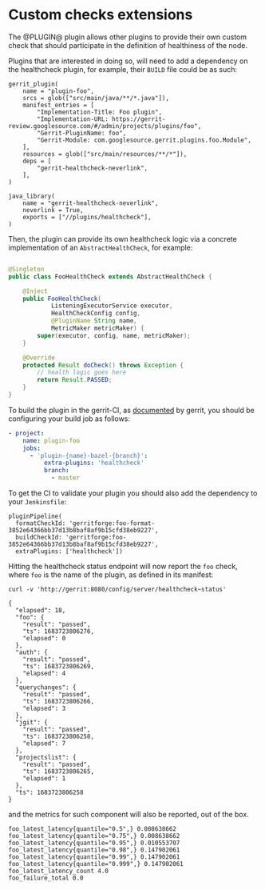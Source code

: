 # Custom checks extensions

The @PLUGIN@ plugin allows other plugins to provide their own custom check that
should participate in the definition of healthiness of the node.

Plugins that are interested in doing so, will need to add a dependency on the
healthcheck plugin, for example, their `BUILD` file could be as such:

```
gerrit_plugin(
    name = "plugin-foo",
    srcs = glob(["src/main/java/**/*.java"]),
    manifest_entries = [
        "Implementation-Title: Foo plugin",
        "Implementation-URL: https://gerrit-review.googlesource.com/#/admin/projects/plugins/foo",
        "Gerrit-PluginName: foo",
        "Gerrit-Module: com.googlesource.gerrit.plugins.foo.Module",
    ],
    resources = glob(["src/main/resources/**/*"]),
    deps = [
        "gerrit-healthcheck-neverlink",
    ],
)

java_library(
    name = "gerrit-healthcheck-neverlink",
    neverlink = True,
    exports = ["//plugins/healthcheck"],
)
```

Then, the plugin can provide its own healthcheck logic via a concrete
implementation of an `AbstractHealthCheck`, for example:

```java

@Singleton
public class FooHealthCheck extends AbstractHealthCheck {

    @Inject
    public FooHealthCheck(
            ListeningExecutorService executor,
            HealthCheckConfig config,
            @PluginName String name,
            MetricMaker metricMaker) {
        super(executor, config, name, metricMaker);
    }

    @Override
    protected Result doCheck() throws Exception {
        // health logic goes here
        return Result.PASSED;
    }
}
```

To build the plugin in the gerrit-CI, as
[documented](https://gerrit-review.googlesource.com/Documentation/dev-plugins.html#_cross_plugin_communication)
by gerrit, you should be configuring your build job as follows:

```yaml
- project:
    name: plugin-foo
    jobs:
      - 'plugin-{name}-bazel-{branch}':
          extra-plugins: 'healthcheck'
          branch:
            - master
```

To get the CI to validate your plugin you should also add the dependency to
your `Jenkinsfile`:

```
pluginPipeline(
  formatCheckId: 'gerritforge:foo-format-3852e64366bb37d13b8baf8af9b15cfd38eb9227',
  buildCheckId: 'gerritforge:foo-3852e64366bb37d13b8baf8af9b15cfd38eb9227',
  extraPlugins: ['healthcheck'])
```

Hitting the healthcheck status endpoint will now report the `foo` check,
where `foo` is the name of the plugin, as defined in its manifest:

```shell
curl -v 'http://gerrit:8080/config/server/healthcheck~status'

{
  "elapsed": 18,
  "foo": {
    "result": "passed",
    "ts": 1683723806276,
    "elapsed": 0
  },
  "auth": {
    "result": "passed",
    "ts": 1683723806269,
    "elapsed": 4
  },
  "querychanges": {
    "result": "passed",
    "ts": 1683723806266,
    "elapsed": 3
  },
  "jgit": {
    "result": "passed",
    "ts": 1683723806258,
    "elapsed": 7
  },
  "projectslist": {
    "result": "passed",
    "ts": 1683723806265,
    "elapsed": 1
  },
  "ts": 1683723806258
}
```

and the metrics for such component will also be reported, out of the box.

```shell
foo_latest_latency{quantile="0.5",} 0.008638662
foo_latest_latency{quantile="0.75",} 0.008638662
foo_latest_latency{quantile="0.95",} 0.010553707
foo_latest_latency{quantile="0.98",} 0.147902061
foo_latest_latency{quantile="0.99",} 0.147902061
foo_latest_latency{quantile="0.999",} 0.147902061
foo_latest_latency_count 4.0
foo_failure_total 0.0
```
